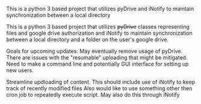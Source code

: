 
This is a python 3 based project that utilizes pyDrive and iNotify to maintain synchronization between a local directory

This is a python 3 based project that utilizes <del>pyDrive</del> classes representing files and google drive authorization and iNotify to maintain synchronization between a local directory and a folder on the user's google drive.

Goals for upcoming updates:
May eventually remove usage of pyDrive. There are issues with the "resumable" uploading that might be mitigated.
Need to make a command line and potentially GUI interface for setting up new users.

Streamline updloading of content. This should include use of iNotify to keep track of recently modified files
Also would like to use something other then cron job to repeatedly execute script. May also do this through iNotify
